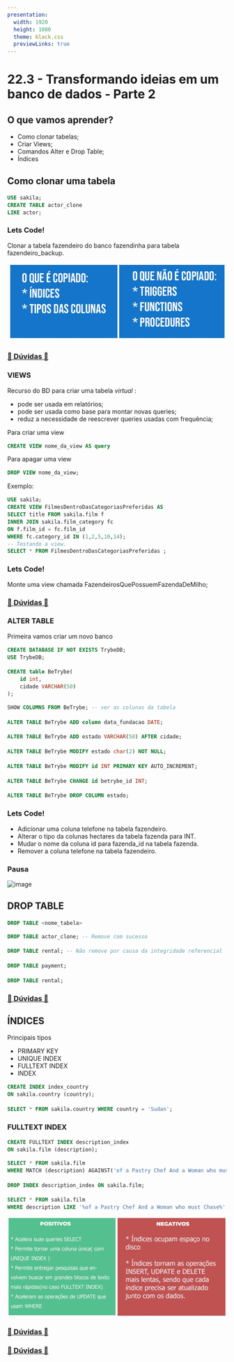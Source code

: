 ```yaml
---
presentation:
  width: 1920
  height: 1080
  theme: black.css
  previewLinks: true
---
```


<!-- slide -->
# 22.3 - Transformando ideias em um banco de dados - Parte 2

<!-- slide vertical=true -->

## O que vamos aprender?

* Como clonar tabelas;
* Criar Views;
* Comandos Alter e Drop Table;
* Índices

<!-- slide -->

## Como clonar uma tabela

```SQL
USE sakila;
CREATE TABLE actor_clone
LIKE actor;
```

<!-- slide vertical=true -->

### Lets Code!

Clonar a tabela fazendeiro do banco fazendinha para tabela fazendeiro_backup.

<!-- slide vertical=true -->

![clone1](images/clone1.jpg)

<!-- slide vertical=true -->

### [🤔 Dúvidas 🤔](https://wall.sli.do/event/lb5tpqpc?section=a446c530-6259-4414-8228-2e9f4067b799)

<!-- slide -->

### VIEWS

Recurso do BD para criar uma tabela *virtual* : 

* pode ser usada em relatórios;
* pode ser usada como base para montar novas queries;
* reduz a necessidade de reescrever queries usadas com frequência; 

<!-- slide vertical=true -->

Para criar uma view

```sql
CREATE VIEW nome_da_view AS query
```

Para apagar uma view

```sql
DROP VIEW nome_da_view;
```

<!-- slide vertical=true -->

Exemplo:

```sql
USE sakila;
CREATE VIEW FilmesDentroDasCategoriasPreferidas AS
SELECT title FROM sakila.film f
INNER JOIN sakila.film_category fc
ON f.film_id = fc.film_id
WHERE fc.category_id IN (1,2,5,10,14);
-- Testando a view.
SELECT * FROM FilmesDentroDasCategoriasPreferidas ;
```

<!-- slide vertical=true -->

### Lets Code!

Monte uma view chamada FazendeirosQuePossuemFazendaDeMilho;

<!-- slide vertical=true -->

### [🤔 Dúvidas 🤔](https://wall.sli.do/event/lb5tpqpc?section=a446c530-6259-4414-8228-2e9f4067b799)

<!-- slide -->

### ALTER TABLE

Primeira vamos criar um novo banco

```sql
CREATE DATABASE IF NOT EXISTS TrybeDB;
USE TrybeDB;

CREATE table BeTrybe(
    id int,
    cidade VARCHAR(50)
);
```

<!-- slide vertical=true -->

```sql
SHOW COLUMNS FROM BeTrybe; -- ver as colunas da tabela

ALTER TABLE BeTrybe ADD column data_fundacao DATE;

ALTER TABLE BeTrybe ADD estado VARCHAR(50) AFTER cidade;

ALTER TABLE BeTrybe MODIFY estado char(2) NOT NULL;

ALTER TABLE BeTrybe MODIFY id INT PRIMARY KEY AUTO_INCREMENT;

ALTER TABLE BeTrybe CHANGE id betrybe_id INT;

ALTER TABLE BeTrybe DROP COLUMN estado;
```

<!-- slide vertical=true -->

### Lets Code!

* Adicionar uma coluna telefone na tabela fazendeiro.
* Alterar o tipo da colunas hectares da tabela fazenda para INT.
* Mudar o nome da coluna id para fazenda_id na tabela fazenda.
* Remover a coluna telefone na tabela fazendeiro.  


<!-- slide -->

### Pausa

![image](https://media4.giphy.com/media/xThuWpnG8UOeTmFVmg/giphy.gif?cid=ecf05e47woqxoe6uei2xokvwh7qfjq781kbsk6s5tgulnwn9&rid=giphy.gif)

<!-- slide -->

## DROP TABLE

```sql
DROP TABLE <nome_tabela>
```

```sql
DROP TABLE actor_clone; -- Remove com sucesso

DROP TABLE rental; -- Não remove por causa da integridade referencial

DROP TABLE payment;

DROP TABLE rental;
```


<!-- slide vertical=true -->

### [🤔 Dúvidas 🤔](https://wall.sli.do/event/lb5tpqpc?section=a446c530-6259-4414-8228-2e9f4067b799)

<!-- slide -->

## ÍNDICES

Principais tipos

* PRIMARY KEY
* UNIQUE INDEX
* FULLTEXT INDEX
* INDEX

<!-- slide vertical=true -->

```sql
CREATE INDEX index_country
ON sakila.country (country);

SELECT * FROM sakila.country WHERE country = 'Sudan';
```

<!-- slide vertical=true -->

### FULLTEXT INDEX

```sql
CREATE FULLTEXT INDEX description_index
ON sakila.film (description);
```

```sql
SELECT * FROM sakila.film
WHERE MATCH (description) AGAINST('of a Pastry Chef And a Woman who must Chase');

DROP INDEX description_index ON sakila.film;

SELECT * FROM sakila.film
WHERE description LIKE '%of a Pastry Chef And a Woman who must Chase%';
```


<!-- slide vertical=true -->

![clone1](images/index_pros_and_cons.jpg)

<!-- slide vertical=true -->

### [🤔 Dúvidas 🤔](https://wall.sli.do/event/lb5tpqpc?section=a446c530-6259-4414-8228-2e9f4067b799)

<!-- slide -->

### [🤔 Dúvidas 🤔](https://wall.sli.do/event/lb5tpqpc?section=a446c530-6259-4414-8228-2e9f4067b799)


